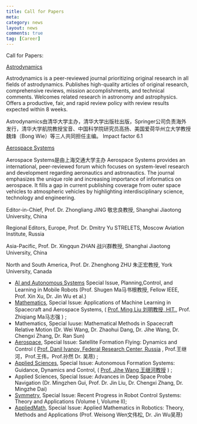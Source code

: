 ```yaml
---
title: Call for Papers
meta: 
category: news
layout: news
comments: true
tag: [Career]
---
```

Call for Papers: 

[Astrodynamics](https://link.springer.com/journal/42064)

Astrodynamics is a peer-reviewed journal prioritizing original research in all fields of astrodynamics.
Publishes high-quality articles of original research, comprehensive reviews, mission accomplishments, and technical comments.
Welcomes related research in astronomy and astrophysics.
Offers a productive, fair, and rapid review policy with review results expected within 8 weeks.

Astrodynamics由清华大学主办，清华大学出版社出版，Springer公司负责海外发行，清华大学航院教授宝音、中国科学院研究员高扬、美国爱荷华州立大学教授魏烽（Bong Wie）等三人共同担任主编。
Impact factor 6.1

[Aerospace Systems](https://www.springer.com/journal/42401/aims-and-scope)

Aerospace Systems是由上海交通大学主办
Aerospace Systems provides an international, peer-reviewed forum which focuses on system-level research and development regarding aeronautics and astronautics. The journal emphasizes the unique role and increasing importance of informatics on aerospace. It fills a gap in current publishing coverage from outer space vehicles to atmospheric vehicles by highlighting interdisciplinary science, technology and engineering. 


Editor-in-Chief, Prof. Dr. Zhongliang JING 敬忠良教授, Shanghai Jiaotong University, China

Regional Editors, Europe, Prof. Dr. Dmitry Yu STRELETS, Moscow Aviation Institute, Russia

Asia-Pacific, Prof. Dr. Xingqun ZHAN 战兴群教授, Shanghai Jiaotong University, China

North and South America, Prof. Dr. Zhenghong ZHU 朱正宏教授, York University, Canada



- [AI and Autonomous Systems](https://elspub.com/journals/artificial-intelligence-and-autonomous-systems/editorial_board/) Special Issue, Planning,Control, and Learning in Mobile Robots (Prof. Shugen Ma马书根教授, Fellow IEEE, Prof. Xin Xu, Dr. Jin Wu et al.)
- [Mathematics](https://www.mdpi.com/journal/mathematics/special_issues/09O2330789), Special Issue: Applications of Machine Learning in Spacecraft and Aerospace Systems, (  [Prof. Ming Liu 刘明教授, HIT.](http://homepage.hit.edu.cn/liuming23), Prof. Zhiqiang Ma马志强 ) ; 
- Mathematics, Special Iuuse: Mathematical Methods in Spacecraft Relative Motion (Dr. Wei Wang, Dr. Zhaohui Dang, Dr. Jihe Wang, Dr. Chengxi Zhang, Dr. Ran Sun)
- [Aerospace](https://www.mdpi.com/journal/aerospace/special_issues/U81MBDN1BK), Special Issue: Satellite Formation Flying: Dynamics and Control ( [Prof. Danil Ivanov, Federal Research Center, Russia](https://keldysh.ru/microsatellites/eng/team.html) , Prof.王继河，Prof.王伟，Prof.孙然 Dr. 吴荩) ; 
- [Applied Sciences](https://www.mdpi.com/journal/aerospace/special_issues/U81MBDN1BK), Special Issue: Autonomous Formation Systems: Guidance, Dynamics and Control, ( [Prof. Jihe Wang 王继河教授](https://tianqin.sysu.edu.cn/members/wang-ji-he) ) ; 
- Applied Sciences, Special Issue: Advances in Deep Space Probe Navigation (Dr. Mingzhen Gui, Prof. Dr. Jin Liu, Dr. Chengxi Zhang, Dr. Mingzhe Dai)
- [Symmetry](https://www.mdpi.com/journal/symmetry/special_issues/Z28KR0YVB3), Special Issue: Recent Progress in Robot Control Systems: Theory and Applications (Volume I, Volume II); 
- [AppliedMath](https://www.mdpi.com/journal/appliedmath/special_issues/E967F41N4U), Special Issue: Applied Mathematics in Robotics: Theory, Methods and Applications (Prof. Weisong Wen文伟松, Dr. Jin Wu吴荩)




<!--
<img src="{{site.url}}/images/posts/AerospaceSI.png " alt="" width="640" height="366" title="" align="" />
-->

<!--
<img src="{{site.url}}/images/posts/SI3.png " alt="" width="640" height="366" title="" align="" />
-->


<!--
<img src="{{site.url}}/images/posts/SI2.png " alt="" width="640" height="366" title="" align="" />
-->


<!--
<img src="{{site.url}}/images/posts/SI1.png " alt="" width="640" height="366" title="" align="" />
-->


